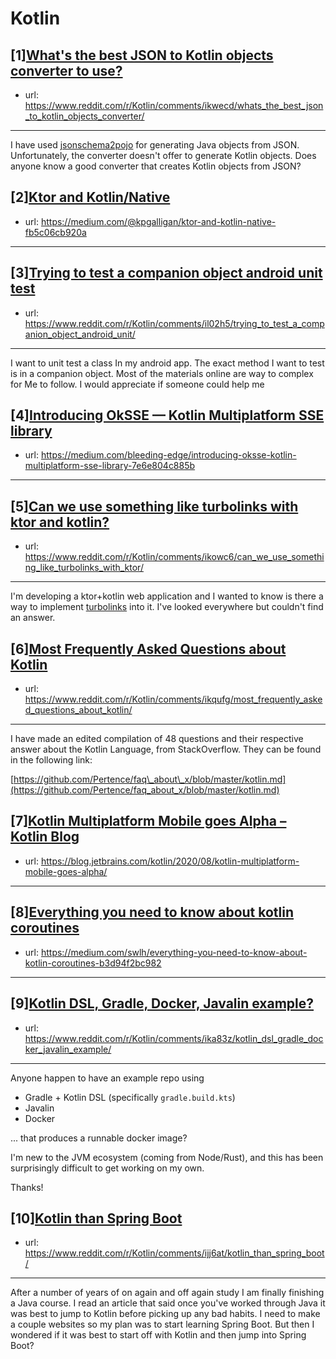 # Kotlin
## [1][What's the best JSON to Kotlin objects converter to use?](https://www.reddit.com/r/Kotlin/comments/ikwecd/whats_the_best_json_to_kotlin_objects_converter/)
- url: https://www.reddit.com/r/Kotlin/comments/ikwecd/whats_the_best_json_to_kotlin_objects_converter/
---
I have used [jsonschema2pojo](http://www.jsonschema2pojo.org/) for generating Java objects from JSON. Unfortunately, the converter doesn't offer to generate Kotlin objects. Does anyone know a good converter that creates Kotlin objects from JSON?
## [2][Ktor and Kotlin/Native](https://www.reddit.com/r/Kotlin/comments/ikrvxa/ktor_and_kotlinnative/)
- url: https://medium.com/@kpgalligan/ktor-and-kotlin-native-fb5c06cb920a
---

## [3][Trying to test a companion object android unit test](https://www.reddit.com/r/Kotlin/comments/il02h5/trying_to_test_a_companion_object_android_unit/)
- url: https://www.reddit.com/r/Kotlin/comments/il02h5/trying_to_test_a_companion_object_android_unit/
---
I want to unit test a class In my android app. The exact method I want to test is in a companion object. Most of the materials online are way to complex for Me to follow. I would appreciate if someone could help me
## [4][Introducing OkSSE — Kotlin Multiplatform SSE library](https://www.reddit.com/r/Kotlin/comments/ikjajz/introducing_oksse_kotlin_multiplatform_sse_library/)
- url: https://medium.com/bleeding-edge/introducing-oksse-kotlin-multiplatform-sse-library-7e6e804c885b
---

## [5][Can we use something like turbolinks with ktor and kotlin?](https://www.reddit.com/r/Kotlin/comments/ikowc6/can_we_use_something_like_turbolinks_with_ktor/)
- url: https://www.reddit.com/r/Kotlin/comments/ikowc6/can_we_use_something_like_turbolinks_with_ktor/
---
I'm developing a ktor+kotlin web application and I wanted to know is there a way to implement [turbolinks](https://github.com/turbolinks/turbolinkshttps://github.com/turbolinks/turbolinks) into it. I've looked everywhere but couldn't find an answer.
## [6][Most Frequently Asked Questions about Kotlin](https://www.reddit.com/r/Kotlin/comments/ikqufg/most_frequently_asked_questions_about_kotlin/)
- url: https://www.reddit.com/r/Kotlin/comments/ikqufg/most_frequently_asked_questions_about_kotlin/
---
I have made an edited compilation of 48 questions and their respective answer about the Kotlin Language, from StackOverflow. They can be found in the following link:

[https://github.com/Pertence/faq\_about\_x/blob/master/kotlin.md](https://github.com/Pertence/faq_about_x/blob/master/kotlin.md)
## [7][Kotlin Multiplatform Mobile goes Alpha – Kotlin Blog](https://www.reddit.com/r/Kotlin/comments/ik1x3g/kotlin_multiplatform_mobile_goes_alpha_kotlin_blog/)
- url: https://blog.jetbrains.com/kotlin/2020/08/kotlin-multiplatform-mobile-goes-alpha/
---

## [8][Everything you need to know about kotlin coroutines](https://www.reddit.com/r/Kotlin/comments/ijxa1f/everything_you_need_to_know_about_kotlin/)
- url: https://medium.com/swlh/everything-you-need-to-know-about-kotlin-coroutines-b3d94f2bc982
---

## [9][Kotlin DSL, Gradle, Docker, Javalin example?](https://www.reddit.com/r/Kotlin/comments/ika83z/kotlin_dsl_gradle_docker_javalin_example/)
- url: https://www.reddit.com/r/Kotlin/comments/ika83z/kotlin_dsl_gradle_docker_javalin_example/
---
Anyone happen to have an example repo using 
- Gradle + Kotlin DSL (specifically `gradle.build.kts`)
- Javalin
- Docker

... that produces a runnable docker image?

I'm new to the JVM ecosystem (coming from Node/Rust), and this has been surprisingly difficult to get working on my own.

Thanks!
## [10][Kotlin than Spring Boot](https://www.reddit.com/r/Kotlin/comments/ijj6at/kotlin_than_spring_boot/)
- url: https://www.reddit.com/r/Kotlin/comments/ijj6at/kotlin_than_spring_boot/
---
After a number of years of on again and off again study I am finally finishing a Java course.  I read an article that said once you've worked through Java it was best to jump to Kotlin before picking up any bad habits.  I need to make a couple websites so my plan was to start learning Spring Boot.  But then I wondered if it was best to start off with Kotlin and then jump into Spring Boot?
